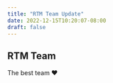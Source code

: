 ```yaml
---
title: "RTM Team Update"
date: 2022-12-15T10:20:07-08:00
draft: false
---
```

## RTM Team

The best team ❤️

